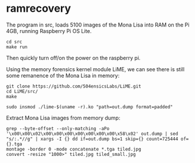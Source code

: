 # ramrecovery

The program in src, loads 5100 images of the Mona Lisa into RAM on the Pi 4GB, running Raspberry Pi OS Lite.

```
cd src
make run
```

Then quickly turn off/on the power on the raspberry pi.

Using the memory forensics kernel module LiME, we can see there is still some remanence of the Mona Lisa in memory:

```
git clone https://github.com/504ensicsLabs/LiME.git
cd LiME/src/
make
```

```
sudo insmod ./lime-$(uname -r).ko "path=out.dump format=padded"
```

Extract Mona Lisa images from memory dump:

```
grep --byte-offset --only-matching -aPo '\x00\x00\x02\x00\x00\x00\x00\x00\x00\x00\x58\x02' out.dump | sed "s/:.*//g" | xargs -I {} dd if=out.dump bs=1 skip={} count=725444 of={}.tga
montage -border 0 -mode concatenate *.tga tiled.jpg
convert -resize "1000>" tiled.jpg tiled_small.jpg
```
